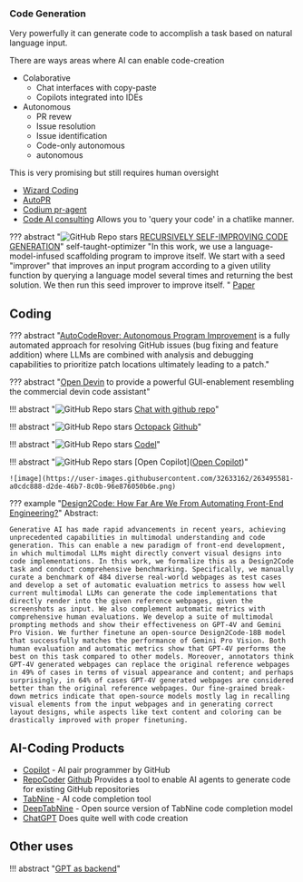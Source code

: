 ### Code Generation

Very powerfully it can generate code to accomplish a task based on natural language input. 

There are ways areas where AI can enable code-creation

* Colaborative
  - Chat interfaces with copy-paste
  - Copilots integrated into IDEs
* Autonomous
  - PR revew
  - Issue resolution
  - Issue identification
  - Code-only autonomous
  -  autonomous

This is very promising but still requires human oversight

- [Wizard Coding](https://github.com/nlpxucan/WizardLM/tree/main/WizardCoder)
- [AutoPR](https://github.com/irgolic/AutoPR)
- [Codium pr-agent](https://github.com/Codium-ai/pr-agent)
- [Code AI consulting](https://github.com/AI-Citizen/SolidGPT) Allows you to 'query your code' in a chatlike manner.


??? abstract "![GitHub Repo stars](https://badgen.net/github/stars/microsoft/stop)  [RECURSIVELY SELF-IMPROVING CODE GENERATION](https://github.com/microsoft/stop)" self-taught-optimizer
    "In this work, we use a language-model-infused scaffolding program to improve itself. We start with a seed "improver" that improves an input program according to a given utility function by querying a language model several times and returning the best solution. We then run this seed improver to improve itself. "
    [Paper](https://arxiv.org/abs/2310.02304)

## Coding

??? abstract "[AutoCodeRover: Autonomous Program Improvement](https://github.com/nus-apr/auto-code-rover/) is a fully automated approach for resolving GitHub issues (bug fixing and feature addition) where LLMs are combined with analysis and debugging capabilities to prioritize patch locations ultimately leading to a patch." 
    

??? abstract "[Open Devin](https://github.com/OpenDevin/OpenDevin) to provide a powerful GUI-enablement resembling the commercial devin code assistant" 

!!! abstract "![GitHub Repo stars](https://badgen.net/github/stars/peterw/Chat-with-Github-Repo)  [Chat with github repo](https://github.com/peterw/Chat-with-Github-Repo)"

!!! abstract "![GitHub Repo stars](https://badgen.net/github/stars/bigcode-project/octopack) [Octopack]([Octopack](https://github.com/bigcode-project/octopack)) [Github](https://arxiv.org/pdf/2308.07124.pdf)"

!!! abstract "![GitHub Repo stars](https://badgen.net/github/stars/semanser/codel?tab=readme-ov-file) [Codel]([Codel](https://github.com/semanser/codel?tab=readme-ov-file))"

!!! abstract "![GitHub Repo stars](https://badgen.net/github/stars/openchatai/opencopilot) [Open Copilot]([Open Copilot](https://github.com/openchatai/opencopilot))"

    ![image](https://user-images.githubusercontent.com/32633162/263495581-a0cdc888-d2de-46b7-8c0b-96e876050b6e.png)


??? example "[Design2Code: How Far Are We From Automating Front-End Engineering?](https://arxiv.org/abs/2403.03163)"
    Abstract:

    Generative AI has made rapid advancements in recent years, achieving unprecedented capabilities in multimodal understanding and code generation. This can enable a new paradigm of front-end development, in which multimodal LLMs might directly convert visual designs into code implementations. In this work, we formalize this as a Design2Code task and conduct comprehensive benchmarking. Specifically, we manually curate a benchmark of 484 diverse real-world webpages as test cases and develop a set of automatic evaluation metrics to assess how well current multimodal LLMs can generate the code implementations that directly render into the given reference webpages, given the screenshots as input. We also complement automatic metrics with comprehensive human evaluations. We develop a suite of multimodal prompting methods and show their effectiveness on GPT-4V and Gemini Pro Vision. We further finetune an open-source Design2Code-18B model that successfully matches the performance of Gemini Pro Vision. Both human evaluation and automatic metrics show that GPT-4V performs the best on this task compared to other models. Moreover, annotators think GPT-4V generated webpages can replace the original reference webpages in 49% of cases in terms of visual appearance and content; and perhaps surprisingly, in 64% of cases GPT-4V generated webpages are considered better than the original reference webpages. Our fine-grained break-down metrics indicate that open-source models mostly lag in recalling visual elements from the input webpages and in generating correct layout designs, while aspects like text content and coloring can be drastically improved with proper finetuning.

## AI-Coding Products

- [Copilot](https://copilot.github.com/) - AI pair programmer by GitHub
- [RepoCoder](https://arxiv.org/pdf/2303.12570.pdf) [Github](https://github.com/microsoft/CodeT/tree/main/RepoCoder) Provides a tool to enable AI agents to generate code for existing GitHub repositories
- [TabNine](https://www.tabnine.com/) - AI code completion tool
- [DeepTabNine](https://github.com/github/DeepTabNine) - Open source version of TabNine
code completion model
- [ChatGPT](https://chat.openai.com/) Does quite well with code creation


## Other uses

!!! abstract "[GPT as backend](https://github.com/RootbeerComputer/backend-GPT)"
